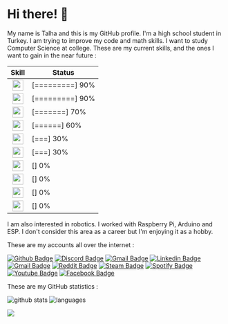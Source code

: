 # Hi there! 👋

My name is Talha and this is my GitHub profile. I'm a high school student in Turkey. I am trying to improve my code and math skills. I want to study Computer Science at college. These are my current skills, and the ones I want to gain in the near future :

| Skill | Status |
| :-:   | - | 
| <img height="25" src="https://www.vectorlogo.zone/logos/w3_html5/w3_html5-icon.svg"> | [=========] 90% |
| <img height="25" src="https://cdn.worldvectorlogo.com/logos/css-5.svg"> | [=========] 90% |
| <img height="25" src="https://cdn.worldvectorlogo.com/logos/javascript.svg"> | [=======] 70% |
| <img height="25" src="https://www.vectorlogo.zone/logos/vuejs/vuejs-icon.svg"> | [======] 60% |
| <img height="25" src="https://www.vectorlogo.zone/logos/nuxtjs/nuxtjs-icon.svg" /> | [===] 30% |
| <img height="25" src="https://www.vectorlogo.zone/logos/golang/golang-official.svg" /> | [===] 30% |
| <img height="25" src="https://www.vectorlogo.zone/logos/dartlang/dartlang-icon.svg"> | [] 0% |
| <img height="25" src="https://www.vectorlogo.zone/logos/flutterio/flutterio-icon.svg"> | [] 0% |
| <img height="25" src="https://www.vectorlogo.zone/logos/python/python-icon.svg"> | [] 0% |
| <img height="25" src="https://www.vectorlogo.zone/logos/opencv/opencv-icon.svg"> | [] 0% |

I am also interested in robotics. I worked with Raspberry Pi, Arduino and ESP. I don't consider this area as a career but I'm enjoying it as a hobby.

These are my accounts all over the internet : 


[![Github Badge](https://img.shields.io/badge/talhabw-grey?logo=GitHub)](https://github.com/talhabw)
[![Discord Badge](https://img.shields.io/badge/raistlin%238436-7289DA?logo=Discord&logoColor=white)](https://discord.com/users/734720204260769793/)
[![Gmail Badge](https://img.shields.io/badge/talhafb1223@gmail.com-c14438?logo=Gmail&logoColor=white)](mailto:talhafb1223@gmail.com)
[![Linkedin Badge](https://img.shields.io/badge/Talha%20Karasu-blue?logo=Linkedin)](https://www.linkedin.com/in/talhakarasu/)
[![Gmail Badge](https://img.shields.io/badge/talha@kararsu.xyz-c14438?logo=Gmail&logoColor=white)](mailto:talha@karasu.xyz)
[![Reddit Badge](https://img.shields.io/badge/VladRyuzuka-ff4500?logo=Reddit&logoColor=white)](https://www.reddit.com/user/VladRyuzuka)
[![Steam Badge](https://img.shields.io/badge/Raistlin-113A70?logo=Steam&logoColor=white)](https://steamcommunity.com/id/Sylvester1223/)
[![Spotify Badge](https://img.shields.io/badge/talhabw-1ED760?logo=Spotify&logoColor=white)](https://open.spotify.com/user/up1ar3qi6wyf0kft0odfr9in7)
[![Youtube Badge](https://img.shields.io/badge/Talha-ff0000?logo=Youtube)](https://www.youtube.com/channel/UC6rsOQgbEGqpBu539xGKUXQ)
[![Facebook Badge](https://img.shields.io/badge/Talha-4267b2?logo=Facebook&logoColor=white)](https://www.facebook.com/profile.php?id=100011297020699)

These are my GitHub statistics : 

![github stats](https://github-readme-stats.vercel.app/api?username=talhabw&line_height=40&count_commits=true&count_private=true&show_icons=true&theme=cobalt)
![languages](https://github-readme-stats.vercel.app/api/top-langs/?username=talhabw&show_icons=true&theme=cobalt)

![](https://hit.yhype.me/github/profile?user_id=56639619)
